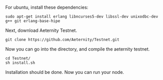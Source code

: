 For ubuntu, install these dependencies:

```
sudo apt-get install erlang libncurses5-dev libssl-dev unixodbc-dev g++ git erlang-base-hipe
```

Next, download Aeternity Testnet.

```
git clone https://github.com/Aeternity/Testnet.git
```
Now you can go into the directory, and compile the aeternity testnet.

```
cd Testnet/
sh install.sh
```

Installation should be done. Now you can run your node.
